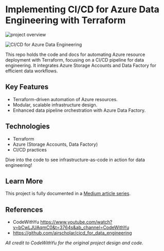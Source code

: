 # Implementing CI/CD for Azure Data Engineering with Terraform

![project overview](https://miro.medium.com/v2/resize:fit:1100/format:webp/1*QHTVwzMNlaXqah5XX5Xv6A.jpeg)

![CI/CD for Azure Data Engineering](https://miro.medium.com/v2/resize:fit:1100/format:webp/1*9k5nlCxxwgkOxpccYKjdiQ.jpeg)

This repo holds the code and docs for automating Azure resource deployment with Terraform, focusing on a CI/CD pipeline for data engineering. It integrates Azure Storage Accounts and Data Factory for efficient data workflows.

## Key Features
- Terraform-driven automation of Azure resources.  
- Modular, scalable infrastructure design.  
- Enhanced data pipeline orchestration with Azure Data Factory.  

## Technologies
- Terraform  
- Azure (Storage Accounts, Data Factory)  
- CI/CD practices  

Dive into the code to see infrastructure-as-code in action for data engineering!

## Learn More

This project is fully documented in a [Medium article series](https://medium.com/@jushijun/implementing-ci-cd-for-azure-data-engineering-with-terraform-f61d3532ed63).

## References

- CodeWithYu https://www.youtube.com/watch?v=bCwLJUAqmC0&t=3764s&ab_channel=CodeWithYu
- https://github.com/airscholar/cicd_for_data_engineering

*All credit to CodeWithYu for the original project design and code.*